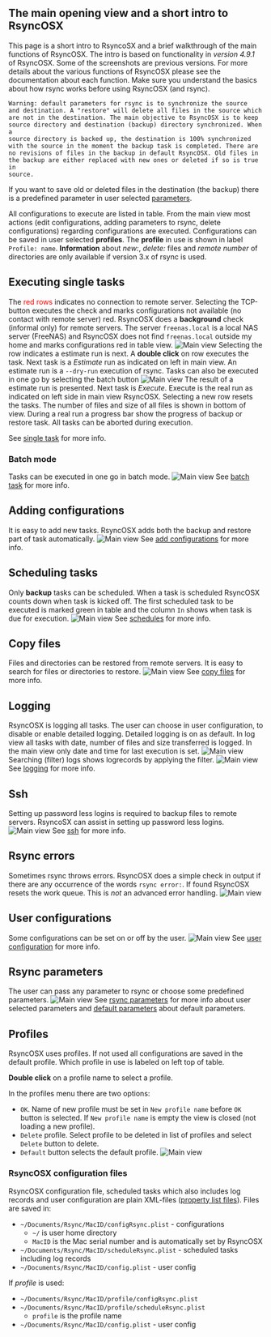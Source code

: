 
## The main opening view and a short intro to RsyncOSX

This page is a short intro to RsyncoSX and a brief walkthrough of the main functions of RsyncOSX. The intro is based on functionality in *version 4.9.1* of RsyncOSX. Some of the screenshots are previous versions. For more details about the various functions of RsyncOSX please see the documentation about each function. Make sure you understand the basics about how rsync works before using RsyncOSX (and rsync).
```
Warning: default parameters for rsync is to synchronize the source
and destination. A "restore" will delete all files in the source which
are not in the destination. The main objective to RsyncOSX is to keep
source directory and destination (backup) directory synchronized. When a
source directory is backed up, the destination is 100% synchronized
with the source in the moment the backup task is completed. There are
no revisions of files in the backup in default RsyncOSX. Old files in
the backup are either replaced with new ones or deleted if so is true in
source.
```
If you want to save old or deleted files in the destination (the backup) there is a predefined parameter in user selected [parameters](Parameters.md).

All configurations to execute are listed in table. From the main view most actions (edit configurations, adding parameters to rsync, delete configurations) regarding configurations are executed. Configurations can be saved in user selected **profiles**. The **profile** in use is shown in label `Profile: name`. **Information** about *new:*, *delete:* files and *remote number* of directories are only available if version 3.x of rsync is used.

## Executing single tasks
The <span style="color:red">red rows</span> indicates no connection to remote server. Selecting the TCP-button executes the check and marks configurations not available (no contact with remote server) red. RsyncOSX does a **background** check (informal only) for remote servers. The server `freenas.local` is a local NAS server (FreeNAS) and RsyncOSX does not find `freenas.local` outside my home and marks configurations red in table view.
![Main view](screenshots/master/main1.png)
Selecting the row indicates a estimate run is next. A **double click** on row executes the task. Next task is a *Estimate* run as indicated on left in main view. An estimate run is a `--dry-run` execution of rsync. Tasks can also be executed in one go by selecting the batch button
![Main view](screenshots/master/main2.png)
The result of a estimate run is presented. Next task is *Execute*. Execute is the real run as indicated on left side in main view RsyncOSX. Selecting a new row resets the tasks. The number of files and size of all files is shown in bottom of view. During a real run a progress bar show the progress of backup or restore task. All tasks can be aborted during execution.

See [single task](SingleTask.md) for more info.

### Batch mode

Tasks can be executed in one go in batch mode.
![Main view](screenshots/master/batchexecuting.png)
See [batch task](BatchTask.md) for more info.

## Adding configurations

It is easy to add new tasks. RsyncOSX adds both the backup and restore part of task automatically.
![Main view](screenshots/master/add/add1.png)
See [add configurations](AddConfigurations.md) for more info.

## Scheduling tasks

Only **backup** tasks can be scheduled. When a task is scheduled RsyncOSX counts down when task is kicked off. The first scheduled task to be executed is marked green in table and the column `In` shows when task is due for execution.
![Main view](screenshots/master/scheduling/schedule1.png)
See [schedules](ScheduleTasks.md) for more info.

## Copy files

Files and directories can be restored from remote servers. It is easy to search for files or directories to restore.
![Main view](screenshots/master/copyfiles.png)
See [copy files](CopySingleFiles.md) for more info.

## Logging

RsyncOSX is logging all tasks. The user can choose in user configuration, to disable or enable detailed logging. Detailed logging is on as default. In log view all tasks with date, number of files and size transferred is logged. In the main view only date and time for last execution is set.
![Main view](screenshots/master/logs.png)
Searching (filter) logs shows logrecords by applying the filter.
![Main view](screenshots/master/logs2.png)
See [logging](Logging.md) for more info.

## Ssh

Setting up password less logins is required to backup files to remote servers. RsyncoSX can assist in setting up password less logins.
![Main view](screenshots/master/ssh/ssh.png)
See [ssh](ssh.md) for more info.

## Rsync errors

Sometimes rsync throws errors. RsyncOSX does a simple check in output if there are any occurrence of the words `rsync error:`. If found RsyncOSX resets the work queue. This is *not* an advanced error handling.
![Main view](screenshots/master/error.png)

## User configurations

Some configurations can be set on or off by the user.
![Main view](screenshots/master/userconfig.png)
See [user configuration](UserConfiguration.md) for more info.

## Rsync parameters

The user can pass any parameter to rsync or choose some predefined parameters.
![Main view](screenshots/master/rsyncparameters.png)
See [rsync parameters](Parameters.md) for more info about user selected parameters and [default parameters](RsyncParameters.md) about default parameters.

## Profiles

RsyncOSX uses profiles. If not used all configurations are saved in the default profile. Which profile in use is labeled on left top of table.

**Double click** on a profile name to select a profile.

In the profiles menu there are two options:

- `OK`. Name of new profile must be set in `New profile name` before `OK` button is selected. If `New profile name` is empty the view is closed (not loading a new profile).
- `Delete` profile. Select profile to be deleted in list of profiles and select `Delete` button to delete.
- `Default` button selects the default profile.
![Main view](screenshots/master/profile.png)

### RsyncOSX configuration files

RsyncOSX configuration file, scheduled tasks which also includes log records and user configuration are plain XML-files ([property list files](https://en.wikipedia.org/wiki/Property_list)). Files are saved in:

- `~/Documents/Rsync/MacID/configRsync.plist` - configurations
  - `~/` is user home directory
  - `MacID` is the Mac serial number and is automatically set by RsyncOSX
- `~/Documents/Rsync/MacID/scheduleRsync.plist` - scheduled tasks including log records
- `~/Documents/Rsync/MacID/config.plist` - user config

If _profile_ is used:

- `~/Documents/Rsync/MacID/profile/configRsync.plist`
- `~/Documents/Rsync/MacID/profile/scheduleRsync.plist`
  - `profile` is the profile name
- `~/Documents/Rsync/MacID/config.plist` - user config
